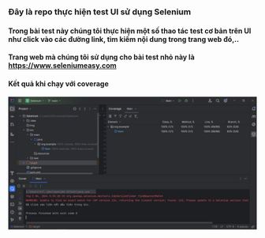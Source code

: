 ### Đây là repo thực hiện test UI sử dụng Selenium
#### Trong bài test này chúng tôi thực hiện một số thao tác test cơ bản trên UI như click vào các đường link, tìm kiếm nội dung trong trang web đó,.. 
#### Trang web mà chúng tôi sử dụng cho bài test nhỏ này là https://www.seleniumeasy.com
#### Kết quả khi chạy với coverage
![Coverage](/img/coverage.JPG)